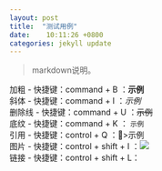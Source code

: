 ```yaml
---
layout: post
title:  "测试用例"
date:    10:11:26 +0800
categories: jekyll update
---
```

>markdown说明。    

加粗 - 快捷键：command + B ：**示例**  
斜体 - 快捷键：command + I ：*示例*  
删除线 - 快捷键：command + U  ：~~示例~~  
底纹 - 快捷键：command + K ： `示例`  
引用 - 快捷键：control + Q ：>示例  
图片 - 快捷键：control + shift + I ：![](http://)  
链接 - 快捷键：control + shift + L：[](http://)  

















